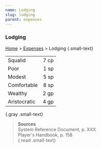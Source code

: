 ```yaml
---
name: Lodging
slug: lodging
parent: expenses
---
```

### Lodging
[Home](dm-operations-center) > [Expenses](expenses) > Lodging {.small-text}

|||
| :----------- | ---: |
| Squalid      | 7 cp |
| Poor         | 1 sp |
| Modest       | 5 sp |
| Comfortable  | 8 sp |
| Wealthy      | 2 gp |
| Aristocratic | 4 gp |
{.gray .small-text}

> **Sources** <br/>
> System Reference Document, p. XXX<br/>
> Player's Handbook, p. 158<br/>
{.read .small-text}